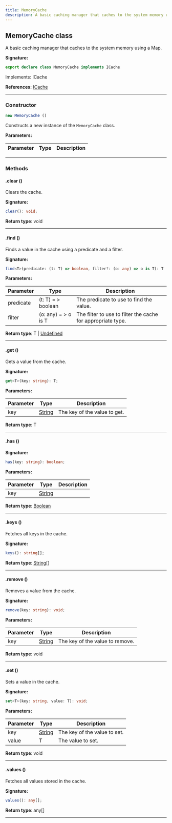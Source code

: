 ```yaml
---
title: MemoryCache
description: A basic caching manager that caches to the system memory using a Map.
---
```


## MemoryCache class

A basic caching manager that caches to the system memory using a Map.

**Signature:**

```ts
export declare class MemoryCache implements ICache 
```

Implements: ICache

**References:** [ICache](/api/ICache.md)

---

### Constructor

```ts
new MemoryCache ()
```

Constructs a new instance of the `MemoryCache` class.

**Parameters:**

| Parameter | Type | Description |
| --------- | ---- | ----------- |
---

### Methods

#### .clear ()

Clears the cache.



**Signature:**

```ts
clear(): void;
```


**Return type**: void

---

#### .find ()

Finds a value in the cache using a predicate and a filter.




**Signature:**

```ts
find<T>(predicate: (t: T) => boolean, filter?: (o: any) => o is T): T | undefined;
```

**Parameters:**

| Parameter | Type | Description |
| --------- | ---- | ----------- |
| predicate | (t: T) = \> boolean | The predicate to use to find the value. |
| filter | (o: any) = \> o is T | The filter to use to filter the cache for appropriate type. |

**Return type**: T \| [Undefined](https://developer.mozilla.org/en-US/docs/Web/JavaScript/Reference/Global_Objects/undefined)

---

#### .get ()

Gets a value from the cache.




**Signature:**

```ts
get<T>(key: string): T;
```

**Parameters:**

| Parameter | Type | Description |
| --------- | ---- | ----------- |
| key | [String](https://developer.mozilla.org/en-US/docs/Web/JavaScript/Reference/Global_Objects/String) | The key of the value to get. |

**Return type**: T

---

#### .has ()



**Signature:**

```ts
has(key: string): boolean;
```

**Parameters:**

| Parameter | Type | Description |
| --------- | ---- | ----------- |
| key | [String](https://developer.mozilla.org/en-US/docs/Web/JavaScript/Reference/Global_Objects/String) |  |

**Return type**: [Boolean](https://developer.mozilla.org/en-US/docs/Web/JavaScript/Reference/Global_Objects/Boolean)

---

#### .keys ()

Fetches all keys in the cache.



**Signature:**

```ts
keys(): string[];
```


**Return type**: [String](https://developer.mozilla.org/en-US/docs/Web/JavaScript/Reference/Global_Objects/String)[]

---

#### .remove ()

Removes a value from the cache.




**Signature:**

```ts
remove(key: string): void;
```

**Parameters:**

| Parameter | Type | Description |
| --------- | ---- | ----------- |
| key | [String](https://developer.mozilla.org/en-US/docs/Web/JavaScript/Reference/Global_Objects/String) | The key of the value to remove. |

**Return type**: void

---

#### .set ()

Sets a value in the cache.




**Signature:**

```ts
set<T>(key: string, value: T): void;
```

**Parameters:**

| Parameter | Type | Description |
| --------- | ---- | ----------- |
| key | [String](https://developer.mozilla.org/en-US/docs/Web/JavaScript/Reference/Global_Objects/String) | The key of the value to set. |
| value | T | The value to set. |

**Return type**: void

---

#### .values ()

Fetches all values stored in the cache.



**Signature:**

```ts
values(): any[];
```


**Return type**: any[]

---

